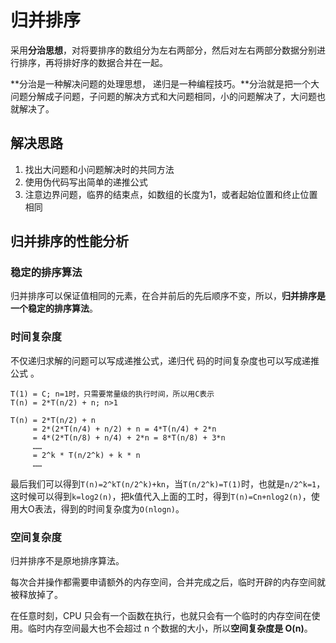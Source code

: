 # 归并排序

采用**分治思想**，对将要排序的数组分为左右两部分，然后对左右两部分数据分别进行排序，再将排好序的数据合并在一起。

**分治是一种解决问题的处理思想， 递归是一种编程技巧。**分治就是把一个大问题分解成子问题，子问题的解决方式和大问题相同，小的问题解决了，大问题也就解决了。

## 解决思路

1. 找出大问题和小问题解决时的共同方法
2. 使用伪代码写出简单的递推公式
3. 注意边界问题，临界的结束点，如数组的长度为1，或者起始位置和终止位置相同

## 归并排序的性能分析 

### 稳定的排序算法

归并排序可以保证值相同的元素，在合并前后的先后顺序不变，所以，**归并排序是一个稳定的排序算法**。

### 时间复杂度

不仅递归求解的问题可以写成递推公式，递归代 码的时间复杂度也可以写成递推公式 。

```
T(1) = C; n=1时，只需要常量级的执行时间，所以用C表示
T(n) = 2*T(n/2) + n; n>1

T(n) = 2*T(n/2) + n
     = 2*(2*T(n/4) + n/2) + n = 4*T(n/4) + 2*n
     = 4*(2*T(n/8) + n/4) + 2*n = 8*T(n/8) + 3*n
     ……
     = 2^k * T(n/2^k) + k * n
     ……
```

最后我们可以得到`T(n)=2^kT(n/2^k)+kn`，当`T(n/2^k)=T(1)`时，也就是`n/2^k=1`，这时候可以得到`k=log2(n)`，把k值代入上面的工时，得到`T(n)=Cn+nlog2(n)`，使用大O表法，得到的时间复杂度为`O(nlogn)`。

### 空间复杂度 

归并排序不是原地排序算法。

每次合并操作都需要申请额外的内存空间，合并完成之后，临时开辟的内存空间就被释放掉了。

在任意时刻，CPU 只会有一个函数在执行，也就只会有一个临时的内存空间在使用。临时内存空间最大也不会超过 n 个数据的大小，所以**空间复杂度是 O(n)**。
